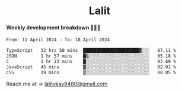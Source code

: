 <h1 align="center">Lalit</h1>

#### Weekly development breakdown 👨🏻‍💻
<!--START_SECTION:waka-->

```txt
From: 11 April 2024 - To: 18 April 2024

TypeScript   32 hrs 50 mins  █████████████████████▓░░░   87.11 %
JSON         1 hr 57 mins    █▒░░░░░░░░░░░░░░░░░░░░░░░   05.18 %
C            1 hr 23 mins    █░░░░░░░░░░░░░░░░░░░░░░░░   03.69 %
JavaScript   45 mins         ▓░░░░░░░░░░░░░░░░░░░░░░░░   02.01 %
CSS          19 mins         ▒░░░░░░░░░░░░░░░░░░░░░░░░   00.85 %
```

<!--END_SECTION:waka-->

Reach me at → lalitvijay9480@gmail.com

